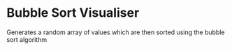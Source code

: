 # Bubble Sort Visualiser
Generates a random array of values which are then sorted using the bubble sort algorithm
